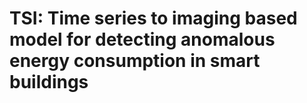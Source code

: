# TSI: Time series to imaging based model for detecting anomalous energy consumption in smart buildings

